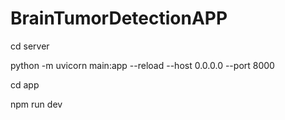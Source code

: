 # BrainTumorDetectionAPP

cd server

python -m uvicorn main:app --reload --host 0.0.0.0 --port 8000

cd app

npm run dev
